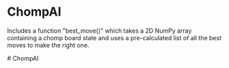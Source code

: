 
# ChompAI

Includes a function "best_move()" which takes a 2D NumPy array containing a chomp board state and uses a pre-calculated list of all the best moves to make the right one.

#   C h o m p A I  
 